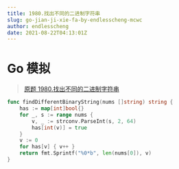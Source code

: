 ```yaml
---
title: 1980.找出不同的二进制字符串
slug: go-jian-ji-xie-fa-by-endlesscheng-mcwc
author: endlesscheng
date: 2021-08-22T04:13:01Z
---
```

# Go 模拟
 
> [原题 1980.找出不同的二进制字符串](https://leetcode.cn/problems/find-unique-binary-string)
```go
func findDifferentBinaryString(nums []string) string {
	has := map[int]bool{}
	for _, s := range nums {
		v, _ := strconv.ParseInt(s, 2, 64)
		has[int(v)] = true
	}
	v := 0
	for has[v] { v++ }
	return fmt.Sprintf("%0*b", len(nums[0]), v)
}
```
